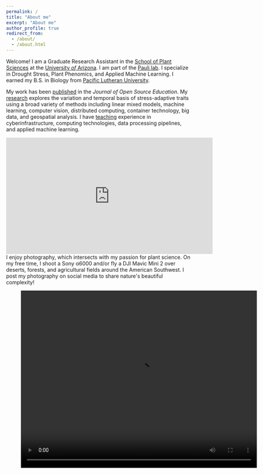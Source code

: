 ```yaml
---
permalink: /
title: "About me"
excerpt: "About me"
author_profile: true
redirect_from: 
  - /about/
  - /about.html
---
```


Welcome! I am a Graduate Research Assistant in the
[School of Plant Sciences](https://cals.arizona.edu/spls/home) at the
[University *of* Arizona](https://www.arizona.edu/). I am part of the 
[Pauli lab](https://thepaulilab.com/). I specialize
in Drought Stress, Plant Phenomics, and Applied Machine Learning. I earned my B.S. in
Biology from [Pacific Lutheran University](https://www.plu.edu/).

My work has been [published](publications) in the *Journal of Open Source Education*. My [research](research) explores the variation and temporal basis of stress-adaptive traits using a broad variety of methods including linear mixed models, machine learning, computer vision, distributed computing, container technology, big data, and geospatial analysis. I have [teaching](teaching) experience in cyberinfrastructure, computing technologies, data processing pipelines, and applied machine learning.
<iframe width="560" height="315" src="https://www.youtube.com/embed/da2gKRdMeXY" title="YouTube video player" frameborder="0" allow="accelerometer; autoplay; clipboard-write; encrypted-media; gyroscope; picture-in-picture" allowfullscreen></iframe>
I enjoy photography, which intersects with my passion for plant science. On my free time, I shoot a Sony α6000 and/or fly a DJI Mavic Mini 2 over deserts, forests, and agricultural fields around the American Southwest. I post my photography on social media to share nature's beautiful complexity!
<figure class="video_container">
  <video width="640" height="480" controls="true" frameborder="0" allow="autoplay; fullscreen; picture-in-picture" allowfullscreen>
    <source src="files/DJI_0159.MP4" type="video/mp4">
  </video>
</figure>